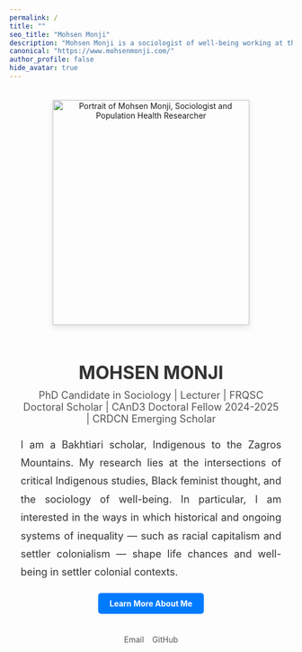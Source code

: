 ```yaml
---
permalink: /
title: ""
seo_title: "Mohsen Monji"
description: "Mohsen Monji is a sociologist of well-being working at the intersections of critical Indigenous studies, Black feminist thought."
canonical: "https://www.mohsenmonji.com/"
author_profile: false
hide_avatar: true
---
```


<div style="text-align:center; margin-top:50px; max-width:800px; margin:auto; padding:20px;">

  <!-- Profile Image -->
  <div>
    <img src="images/mohsen-monji-profile.webp"
         alt="Portrait of Mohsen Monji, Sociologist and Population Health Researcher"
         style="width:350px; height:400px; object-fit:cover;
                box-shadow:0 4px 10px rgba(0,0,0,0.1); margin-bottom:20px;">
  </div>

  <!-- Name -->
  <h1 style="color:#333; font-size:32px; margin-bottom:10px;">MOHSEN MONJI</h1>

  <!-- Subtitle -->
  <p style="font-size:18px; margin-top:5px; color:#555;">
    PhD Candidate in Sociology | Lecturer | FRQSC Doctoral Scholar | CAnD3 Doctoral Fellow 2024-2025 | CRDCN Emerging Scholar
  </p>

  <!-- Description -->
<p style="font-size:18px; color:#333; text-align:justify; line-height:1.8; margin:20px 0;">
  I am a Bakhtiari scholar, Indigenous to the Zagros Mountains. My research lies at the intersections of critical Indigenous studies, Black feminist thought, and the sociology of well-being. In particular, I am interested in the ways in which historical and ongoing systems of inequality — such as racial capitalism and settler colonialism — shape life chances and well-being in settler colonial contexts.
</p>

  <!-- Button -->
  <div style="margin-bottom:20px;">
    <a href="/about-me/"
       style="display:inline-block; padding:10px 20px; background-color:#007BFF;
              color:white; text-decoration:none; border-radius:5px; font-weight:bold;">
      Learn More About Me
    </a>
  </div>

  <!-- Social Media Links -->
  <div style="display:flex; justify-content:center; gap:15px; margin-bottom:20px; flex-wrap:wrap;">
    <div style="text-align:center;">
      <a href="mailto:mohsen.monji@concordia.ca" target="_blank" style="text-decoration:none;">
        <i class="fas fa-envelope" style="color:#D14836; font-size:30px;"></i><br>
        <span style="font-size:14px; color:#555;">Email</span>
      </a>
    </div>
    <div style="text-align:center;">
      <a href="https://github.com/Mohsnmonji" target="_blank" style="text-decoration:none;">
        <i class="fab fa-github" style="color:#333; font-size:30px;"></i><br>
        <span style="font-size:14px; color:#555;">GitHub</span>
      </a>
    </div>
    
  